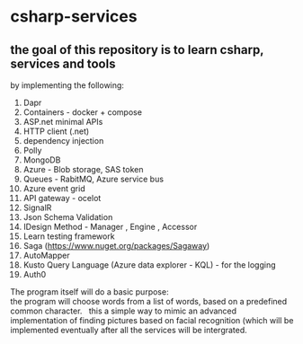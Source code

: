 # csharp-services  
## the goal of this repository is to learn csharp, services and tools  

by implementing the following:  
1. Dapr  
2. Containers - docker + compose  
3. ASP.net minimal APIs  
4. HTTP client (.net)  
5. dependency injection  
6. Polly  
7. MongoDB  
8. Azure - Blob storage, SAS token  
9. Queues - RabitMQ, Azure service bus  
10. Azure event grid  
11. API gateway - ocelot  
12. SignalR  
13. Json Schema Validation  
14. IDesign Method - Manager , Engine , Accessor  
15. Learn testing framework  
16. Saga (https://www.nuget.org/packages/Sagaway)  
17. AutoMapper  
18. Kusto Query Language (Azure data explorer - KQL) - for the logging  
19. Auth0  


The program itself will do a basic purpose:  
the program will choose words from a list of words, based on a predefined common character.  
this a simple way to mimic an advanced implementation of finding pictures based on facial recognition (which will be implemented eventually after all the services will be intergrated.  
